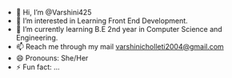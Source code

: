- 👋 Hi, I’m @Varshini425
- 👀 I’m interested in Learning Front End Development.
- 🌱 I’m currently learning B.E 2nd year in Computer Science and Engineering.
- 📫 Reach me through my mail varshinicholleti2004@gmail.com
- 😄 Pronouns: She/Her
- ⚡ Fun fact: ...

<!---
Varshini425/Varshini425 is a ✨ special ✨ repository because its `README.md` (this file) appears on your GitHub profile.
You can click the Preview link to take a look at your changes.
--->
